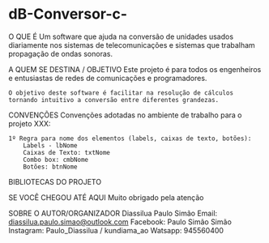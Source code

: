 # dB-Conversor-c-

O QUE É
	Um software que ajuda na conversão de unidades usados diariamente nos sistemas de telecomunicações e sistemas que trabalham
	propagação de ondas sonoras.
	
A QUEM SE DESTINA / OBJETIVO
	Este projeto é para todos os engenheiros e entusiastas de redes de comunicações e programadores.
	

	O objetivo deste software é facilitar na resolução de cálculos tornando intuitivo a conversão entre diferentes grandezas.

CONVENÇÕES
	Convenções adotadas no ambiente de trabalho para o projeto XXX:
	
	1º Regra para nome dos elementos (labels, caixas de texto, botões): 
		Labels - lbNome
		Caixas de Texto: txtNome
		Combo box: cmbNome
		Botões: btnNome
		
BIBLIOTECAS DO PROJETO

SE VOCÊ CHEGOU ATÉ AQUI
	Muito obrigado pela atenção

SOBRE O AUTOR/ORGANIZADOR
	Diassilua Paulo Simão 
	Email: diassilua.paulo.simao@outlook.com 
	Facebook: Paulo Simão Simão
	Instagram: Paulo_Diassilua / kundiama_ao
	Watsapp: 945560400